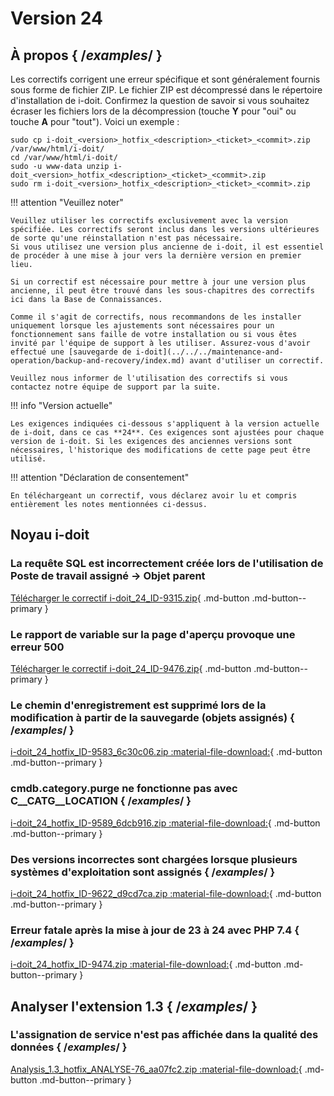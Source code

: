 # Version 24

## À propos { /*examples*/ }

Les correctifs corrigent une erreur spécifique et sont généralement fournis sous forme de fichier ZIP. Le fichier ZIP est décompressé dans le répertoire d'installation de i-doit. Confirmez la question de savoir si vous souhaitez écraser les fichiers lors de la décompression (touche **Y** pour "oui" ou touche **A** pour "tout"). Voici un exemple :

```shell
sudo cp i-doit_<version>_hotfix_<description>_<ticket>_<commit>.zip /var/www/html/i-doit/
cd /var/www/html/i-doit/
sudo -u www-data unzip i-doit_<version>_hotfix_<description>_<ticket>_<commit>.zip
sudo rm i-doit_<version>_hotfix_<description>_<ticket>_<commit>.zip
```

!!! attention "Veuillez noter"

    Veuillez utiliser les correctifs exclusivement avec la version spécifiée. Les correctifs seront inclus dans les versions ultérieures de sorte qu'une réinstallation n'est pas nécessaire.
    Si vous utilisez une version plus ancienne de i-doit, il est essentiel de procéder à une mise à jour vers la dernière version en premier lieu.

    Si un correctif est nécessaire pour mettre à jour une version plus ancienne, il peut être trouvé dans les sous-chapitres des correctifs ici dans la Base de Connaissances.

    Comme il s'agit de correctifs, nous recommandons de les installer uniquement lorsque les ajustements sont nécessaires pour un fonctionnement sans faille de votre installation ou si vous êtes invité par l'équipe de support à les utiliser. Assurez-vous d'avoir effectué une [sauvegarde de i-doit](../../../maintenance-and-operation/backup-and-recovery/index.md) avant d'utiliser un correctif.

    Veuillez nous informer de l'utilisation des correctifs si vous contactez notre équipe de support par la suite.

!!! info "Version actuelle"

    Les exigences indiquées ci-dessous s'appliquent à la version actuelle de i-doit, dans ce cas **24**. Ces exigences sont ajustées pour chaque version de i-doit. Si les exigences des anciennes versions sont nécessaires, l'historique des modifications de cette page peut être utilisé.

!!! attention "Déclaration de consentement"

    En téléchargeant un correctif, vous déclarez avoir lu et compris entièrement les notes mentionnées ci-dessus.

## Noyau i-doit

### La requête SQL est incorrectement créée lors de l'utilisation de Poste de travail assigné -> Objet parent

[Télécharger le correctif i-doit_24_ID-9315.zip](../../../assets/downloads/hotfixes/24/i-doit_24_hotfix_ID-9315.zip){ .md-button .md-button--primary }

### Le rapport de variable sur la page d'aperçu provoque une erreur 500

[Télécharger le correctif i-doit_24_ID-9476.zip](../../../assets/downloads/hotfixes/24/i-doit_24_hotfix_ID-9476.zip){ .md-button .md-button--primary }

### Le chemin d'enregistrement est supprimé lors de la modification à partir de la sauvegarde (objets assignés) { /*examples*/ }

[i-doit_24_hotfix_ID-9583_6c30c06.zip :material-file-download:](../../../assets/downloads/hotfixes/24/i-doit_24_hotfix_ID-9583_6c30c06.zip){ .md-button .md-button--primary }

### cmdb.category.purge ne fonctionne pas avec C__CATG__LOCATION { /*examples*/ }

[i-doit_24_hotfix_ID-9589_6dcb916.zip :material-file-download:](../../../assets/downloads/hotfixes/24/i-doit_24_hotfix_ID-9589_6dcb916.zip){ .md-button .md-button--primary }

### Des versions incorrectes sont chargées lorsque plusieurs systèmes d'exploitation sont assignés { /*examples*/ }

[i-doit_24_hotfix_ID-9622_d9cd7ca.zip :material-file-download:](../../../assets/downloads/hotfixes/24/i-doit_24_hotfix_ID-9622_d9cd7ca.zip){ .md-button .md-button--primary }

### Erreur fatale après la mise à jour de 23 à 24 avec PHP 7.4 { /*examples*/ }

[i-doit_24_hotfix_ID-9474.zip :material-file-download:](../../../assets/downloads/hotfixes/24/i-doit_24_hotfix_ID-9474.zip){ .md-button .md-button--primary }

## Analyser l'extension 1.3 { /*examples*/ }

### L'assignation de service n'est pas affichée dans la qualité des données { /*examples*/ }

[Analysis_1.3_hotfix_ANALYSE-76_aa07fc2.zip :material-file-download:](../../../assets/downloads/hotfixes/analyze/Analysis_1.3_hotfix_ANALYSE-76_aa07fc2.zip){ .md-button .md-button--primary }
